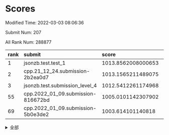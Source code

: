 # Scores

Modified Time: 2022-03-03 08:06:36

Submit Num: 207

All Rank Num: 288877

| rank |               submit               |       score        |       sigma        | pk_num |
| :--- | :--------------------------------- | :----------------- | :----------------- | :----- |
| 1    | jsonzb.test.test_1                 | 1013.8562008000653 | 0.817445181975123  | 5583   |
| 2    | cpp.21_12_24.submission-2b2ea0d7   | 1013.1565211489075 | 0.79768243648234   | 5583   |
| 3    | jsonzb.test.submission_level_4     | 1012.5412261174968 | 0.7972905905919256 | 5584   |
| 55   | cpp.2022_01_09.submission-816672bd | 1005.0101142307902 | 0.71966935105306   | 5582   |
| 69   | cpp.2022_01_09.submission-5b0e3de2 | 1003.614101140818  | 0.7182341554860694 | 5583   |


<details>
<summary>全部</summary>

| rank |                 submit                 |       score        |       sigma        | pk_num |
| :--- | :------------------------------------- | :----------------- | :----------------- | :----- |
| 1    | jsonzb.test.test_1                     | 1013.8562008000653 | 0.817445181975123  | 5583   |
| 2    | cpp.21_12_24.submission-2b2ea0d7       | 1013.1565211489075 | 0.79768243648234   | 5583   |
| 3    | jsonzb.test.submission_level_4         | 1012.5412261174968 | 0.7972905905919256 | 5584   |
| 4    | gobigger.level_3.submission_level_3_48 | 1011.534716515795  | 0.7831735365122114 | 5583   |
| 5    | gobigger.level_3.submission_level_3_20 | 1011.3997269337669 | 0.7745694925953298 | 5579   |
| 6    | gobigger.level_3.submission_level_3_19 | 1011.3276556093914 | 0.7519706971360098 | 5586   |
| 7    | gobigger.level_3.submission_level_3_0  | 1011.2359952359521 | 0.7699303183769736 | 5579   |
| 8    | gobigger.level_3.submission_level_3_14 | 1011.0589472464485 | 0.7780566945593901 | 5585   |
| 9    | gobigger.level_3.submission_level_3_27 | 1011.01247666263   | 0.7428950693316274 | 5585   |
| 10   | gobigger.level_3.submission_level_3_5  | 1010.9977062431492 | 0.7823418092562098 | 5581   |
| 11   | gobigger.level_3.submission_level_3_43 | 1010.946592809612  | 0.7554487841286378 | 5581   |
| 12   | gobigger.level_3.submission_level_3_45 | 1010.9429037913807 | 0.7759050583904016 | 5585   |
| 13   | gobigger.level_3.submission_level_3_40 | 1010.7011084066911 | 0.7646468546428556 | 5578   |
| 14   | gobigger.level_3.submission_level_3_34 | 1010.6973415760118 | 0.7732351850777398 | 5584   |
| 15   | gobigger.level_3.submission_level_3_35 | 1010.6768384992579 | 0.7601215737225384 | 5577   |
| 16   | gobigger.level_3.submission_level_3_22 | 1010.5902375850378 | 0.7624675980212755 | 5583   |
| 17   | gobigger.level_3.submission_level_3_3  | 1010.5548161908833 | 0.7644158012521055 | 5578   |
| 18   | gobigger.level_3.submission_level_3_44 | 1010.4812048409499 | 0.7752265988282312 | 5580   |
| 19   | gobigger.level_3.submission_level_3_42 | 1010.4779297867598 | 0.7554439767455273 | 5579   |
| 20   | gobigger.level_3.submission_level_3_36 | 1010.3785087311772 | 0.7921544459184476 | 5582   |
| 21   | gobigger.level_3.submission_level_3_2  | 1010.2550877229245 | 0.7725395897651914 | 5582   |
| 22   | gobigger.level_3.submission_level_3_6  | 1010.2028786751168 | 0.7504009207759016 | 5583   |
| 23   | gobigger.level_3.submission_level_3_30 | 1010.1402318658004 | 0.7577599990708851 | 5580   |
| 24   | gobigger.level_3.submission_level_3_46 | 1010.0934138204024 | 0.7586006596583409 | 5582   |
| 25   | gobigger.level_3.submission_level_3_13 | 1010.0609889674586 | 0.7553665244446995 | 5581   |
| 26   | gobigger.level_3.submission_level_3_16 | 1009.994563835675  | 0.7605833935384592 | 5582   |
| 27   | gobigger.level_3.submission_level_3_7  | 1009.944483910481  | 0.761608968212233  | 5582   |
| 28   | gobigger.level_3.submission_level_3_32 | 1009.9416896792371 | 0.7572463948483393 | 5586   |
| 29   | gobigger.level_3.submission_level_3_26 | 1009.8994109691947 | 0.7648650794150086 | 5581   |
| 30   | gobigger.level_3.submission_level_3_21 | 1009.8927086135145 | 0.7602315420644202 | 5581   |
| 31   | gobigger.level_3.submission_level_3_17 | 1009.8224314410728 | 0.7496287349982097 | 5581   |
| 32   | gobigger.level_3.submission_level_3_10 | 1009.8113223091254 | 0.7464826384466394 | 5586   |
| 33   | gobigger.level_3.submission_level_3_49 | 1009.7921923055695 | 0.7431211173477518 | 5588   |
| 34   | gobigger.level_3.submission_level_3_23 | 1009.7839708491366 | 0.7388976263555112 | 5579   |
| 35   | gobigger.level_3.submission_level_3_1  | 1009.7242871968325 | 0.7844034258772918 | 5582   |
| 36   | gobigger.level_3.submission_level_3_24 | 1009.7090775589074 | 0.7461314192764933 | 5586   |
| 37   | gobigger.level_3.submission_level_3_38 | 1009.699584559633  | 0.7561808127543453 | 5589   |
| 38   | gobigger.level_3.submission_level_3_33 | 1009.6608492446966 | 0.7642692387443761 | 5581   |
| 39   | gobigger.level_3.submission_level_3_37 | 1009.6281503082322 | 0.7498217988142809 | 5582   |
| 40   | gobigger.level_3.submission_level_3_39 | 1009.6015421062463 | 0.7699222334032653 | 5578   |
| 41   | gobigger.level_3.submission_level_3_47 | 1009.5994650498403 | 0.7669428246629361 | 5585   |
| 42   | gobigger.level_3.submission_level_3_15 | 1009.5951792885761 | 0.7604406393337777 | 5582   |
| 43   | gobigger.level_3.submission_level_3_28 | 1009.5119523271478 | 0.7371170987403722 | 5584   |
| 44   | gobigger.level_3.submission_level_3_8  | 1009.4974569133275 | 0.7537552404813569 | 5585   |
| 45   | gobigger.level_3.submission_level_3_11 | 1009.4534865306586 | 0.7357981298215819 | 5585   |
| 46   | gobigger.level_3.submission_level_3_29 | 1009.3904892174504 | 0.739253554944287  | 5574   |
| 47   | gobigger.level_3.submission_level_3_25 | 1009.2288950459074 | 0.7418244937110985 | 5579   |
| 48   | gobigger.level_3.submission_level_3_18 | 1009.0653044838147 | 0.7373162956487591 | 5582   |
| 49   | gobigger.level_3.submission_level_3_4  | 1008.9621075904928 | 0.7336918614397668 | 5574   |
| 50   | gobigger.level_3.submission_level_3_41 | 1008.917296334515  | 0.7506245981718039 | 5580   |
| 51   | gobigger.level_3.submission_level_3_12 | 1008.8123149584289 | 0.7501480664419495 | 5580   |
| 52   | gobigger.level_3.submission_level_3_9  | 1008.8035118201234 | 0.7510317416399405 | 5587   |
| 53   | gobigger.level_3.submission_level_3_31 | 1008.6059028130138 | 0.7451842768729001 | 5580   |
| 54   | gobigger.level_1.submission_level_1_4  | 1005.2759025440972 | 0.7241988191380889 | 5584   |
| 55   | cpp.2022_01_09.submission-816672bd     | 1005.0101142307902 | 0.71966935105306   | 5582   |
| 56   | gobigger.level_1.submission_level_1_11 | 1004.791988418725  | 0.7305822193507554 | 5586   |
| 57   | gobigger.level_1.submission_level_1_12 | 1004.7032497492219 | 0.7307584799214927 | 5580   |
| 58   | gobigger.level_1.submission_level_1_15 | 1004.6902471334449 | 0.7200154892605182 | 5585   |
| 59   | gobigger.level_1.submission_level_1_47 | 1004.560057776022  | 0.7250672681904011 | 5576   |
| 60   | gobigger.level_1.submission_level_1_18 | 1004.4057916101854 | 0.7139631925666986 | 5585   |
| 61   | gobigger.level_1.submission_level_1_8  | 1004.388502155785  | 0.7169688031640301 | 5582   |
| 62   | gobigger.level_1.submission_level_1_41 | 1004.2819849607106 | 0.7178657197403646 | 5580   |
| 63   | gobigger.level_1.submission_level_1_26 | 1004.2713046018832 | 0.7163920150916673 | 5583   |
| 64   | gobigger.level_1.submission_level_1_49 | 1004.2432203298816 | 0.7224843604629326 | 5582   |
| 65   | gobigger.level_1.submission_level_1_2  | 1003.9593165767214 | 0.7238727692201439 | 5582   |
| 66   | gobigger.level_1.submission_level_1_44 | 1003.9365432310553 | 0.7223795480823837 | 5583   |
| 67   | gobigger.level_1.submission_level_1_21 | 1003.8966444623687 | 0.7175717515350125 | 5580   |
| 68   | gobigger.level_1.submission_level_1_16 | 1003.8605498005109 | 0.7200907710721922 | 5585   |
| 69   | cpp.2022_01_09.submission-5b0e3de2     | 1003.614101140818  | 0.7182341554860694 | 5583   |
| 70   | gobigger.level_1.submission_level_1_28 | 1003.5385672639879 | 0.7187839700269808 | 5582   |
| 71   | gobigger.level_1.submission_level_1_39 | 1003.5349385323341 | 0.7155481111949239 | 5583   |
| 72   | gobigger.level_1.submission_level_1_7  | 1003.4928916430248 | 0.7104299367378382 | 5587   |
| 73   | gobigger.level_1.submission_level_1_10 | 1003.4739750663935 | 0.7177617124807836 | 5582   |
| 74   | gobigger.level_1.submission_level_1_20 | 1003.4594203204736 | 0.7258441350361141 | 5579   |
| 75   | gobigger.level_1.submission_level_1_6  | 1003.4323718875    | 0.711765567950481  | 5582   |
| 76   | gobigger.level_1.submission_level_1_38 | 1003.4278072436358 | 0.7168408810247665 | 5591   |
| 77   | gobigger.level_1.submission_level_1_0  | 1003.3596403164391 | 0.7128032551463067 | 5582   |
| 78   | gobigger.level_1.submission_level_1_1  | 1003.3474315586174 | 0.71967699732582   | 5583   |
| 79   | gobigger.level_1.submission_level_1_31 | 1003.3299270900478 | 0.7150339167560705 | 5577   |
| 80   | gobigger.level_1.submission_level_1_23 | 1003.3284050967964 | 0.7162453363040345 | 5584   |
| 81   | gobigger.level_1.submission_level_1_3  | 1003.2203026832842 | 0.7124768703704326 | 5586   |
| 82   | gobigger.level_1.submission_level_1_13 | 1003.2126252024847 | 0.7207273212170996 | 5583   |
| 83   | gobigger.level_1.submission_level_1_43 | 1003.0793195569449 | 0.7112975161411703 | 5581   |
| 84   | gobigger.level_1.submission_level_1_29 | 1002.9866269234374 | 0.7245267636825126 | 5582   |
| 85   | gobigger.level_1.submission_level_1_25 | 1002.9787347808822 | 0.7275932535388117 | 5585   |
| 86   | gobigger.level_1.submission_level_1_45 | 1002.9758484295586 | 0.7113511752802315 | 5588   |
| 87   | gobigger.level_1.submission_level_1_19 | 1002.9243985985077 | 0.7174927069101218 | 5586   |
| 88   | gobigger.level_1.submission_level_1_34 | 1002.8589932840515 | 0.7239403878103015 | 5580   |
| 89   | gobigger.level_1.submission_level_1_48 | 1002.8397954878618 | 0.7243071285065037 | 5578   |
| 90   | gobigger.level_1.submission_level_1_27 | 1002.7690468317783 | 0.7167922903494544 | 5580   |
| 91   | gobigger.level_1.submission_level_1_35 | 1002.7432291963597 | 0.7254590319535451 | 5584   |
| 92   | gobigger.level_1.submission_level_1_24 | 1002.7297341990892 | 0.7182662309460629 | 5585   |
| 93   | gobigger.level_1.submission_level_1_14 | 1002.6703515983928 | 0.7261202431804002 | 5583   |
| 94   | gobigger.level_1.submission_level_1_37 | 1002.6549651134128 | 0.7133130155897638 | 5579   |
| 95   | gobigger.level_1.submission_level_1_17 | 1002.6379682496035 | 0.7145006572084033 | 5582   |
| 96   | gobigger.level_1.submission_level_1_46 | 1002.6312663906817 | 0.7190401155906446 | 5586   |
| 97   | gobigger.level_1.submission_level_1_36 | 1002.6166920241851 | 0.724555353669334  | 5580   |
| 98   | gobigger.level_1.submission_level_1_5  | 1002.6012348525253 | 0.7133443801462459 | 5575   |
| 99   | gobigger.level_1.submission_level_1_32 | 1002.5758615462171 | 0.7099142416764235 | 5584   |
| 100  | gobigger.level_1.submission_level_1_22 | 1002.4347929942816 | 0.709969178145352  | 5583   |
| 101  | gobigger.level_1.submission_level_1_42 | 1002.4309723105814 | 0.717226367088714  | 5579   |
| 102  | gobigger.level_1.submission_level_1_30 | 1002.2543197930136 | 0.713656232098341  | 5581   |
| 103  | gobigger.level_1.submission_level_1_9  | 1002.2207434937247 | 0.7121199886174855 | 5584   |
| 104  | gobigger.level_1.submission_level_1_40 | 1002.0776644849898 | 0.7227373671086944 | 5582   |
| 105  | gobigger.level_1.submission_level_1_33 | 1001.9809287449557 | 0.7180972410535985 | 5587   |
| 106  | gobigger.random.submission_random_20   | 997.1855659168725  | 0.710940500012709  | 5584   |
| 107  | gobigger.random.submission_random_42   | 997.1410279854384  | 0.7168366523866293 | 5575   |
| 108  | gobigger.random.submission_random_10   | 996.9842268869012  | 0.7096609774137401 | 5582   |
| 109  | gobigger.random.submission_random_13   | 996.9529073503746  | 0.7124549368430254 | 5581   |
| 110  | gobigger.random.submission_random_43   | 996.8452251890733  | 0.7088905520787769 | 5587   |
| 111  | gobigger.random.submission_random_26   | 996.8231701572953  | 0.7110489533218413 | 5583   |
| 112  | gobigger.random.submission_random_48   | 996.710767658847   | 0.7064830205958913 | 5572   |
| 113  | gobigger.random.submission_random_29   | 996.7063822743082  | 0.7212763055970473 | 5578   |
| 114  | gobigger.random.submission_random_22   | 996.7032728765029  | 0.7041428545596639 | 5581   |
| 115  | gobigger.random.submission_random_21   | 996.6926613243802  | 0.7129367975434998 | 5579   |
| 116  | gobigger.random.submission_random_37   | 996.6350150857677  | 0.7110070070314803 | 5587   |
| 117  | gobigger.random.submission_random_45   | 996.5970535023054  | 0.7091800078554853 | 5580   |
| 118  | gobigger.random.submission_random_35   | 996.5962315703736  | 0.713883844334453  | 5581   |
| 119  | gobigger.random.submission_random_2    | 996.4658748634138  | 0.7223589201618307 | 5582   |
| 120  | gobigger.random.submission_random_34   | 996.435461242392   | 0.6970244269200879 | 5580   |
| 121  | gobigger.random.submission_random_49   | 996.3515504267799  | 0.7071496882879673 | 5576   |
| 122  | gobigger.random.submission_random_38   | 996.3398756891524  | 0.7228724603474966 | 5584   |
| 123  | gobigger.random.submission_random_32   | 996.2056916058359  | 0.706828593787106  | 5588   |
| 124  | gobigger.random.submission_random_3    | 996.1930852548495  | 0.6955383166772116 | 5587   |
| 125  | gobigger.random.submission_random_15   | 996.174757492156   | 0.701437134664908  | 5582   |
| 126  | gobigger.random.submission_random_5    | 996.1486375297429  | 0.7147434266985974 | 5585   |
| 127  | gobigger.random.submission_random_40   | 996.1192596082517  | 0.7062534232782122 | 5584   |
| 128  | gobigger.random.submission_random_0    | 996.1184316058515  | 0.7122484993588888 | 5579   |
| 129  | gobigger.random.submission_random_24   | 996.0467859006474  | 0.7183822393927898 | 5581   |
| 130  | gobigger.random.submission_random_30   | 996.0368528287563  | 0.7145720294060546 | 5584   |
| 131  | gobigger.random.submission_random_33   | 996.0318667711014  | 0.7172782166700066 | 5585   |
| 132  | gobigger.random.submission_random_9    | 996.0254505579304  | 0.7070078283466923 | 5581   |
| 133  | gobigger.random.submission_random_19   | 996.0112616087216  | 0.7105660944820228 | 5583   |
| 134  | gobigger.random.submission_random_44   | 995.9417320314694  | 0.7206073264204862 | 5577   |
| 135  | gobigger.random.submission_random_7    | 995.8889534557618  | 0.7021146322509614 | 5587   |
| 136  | gobigger.random.submission_random_28   | 995.7948129419007  | 0.721101344691871  | 5582   |
| 137  | gobigger.random.submission_random_6    | 995.7709335372308  | 0.7038896433865767 | 5587   |
| 138  | gobigger.random.submission_random_11   | 995.742398549184   | 0.7102805040411815 | 5585   |
| 139  | gobigger.random.submission_random_8    | 995.6532613070029  | 0.7303095484127828 | 5587   |
| 140  | gobigger.random.submission_random_25   | 995.6493555214081  | 0.7263501052264416 | 5578   |
| 141  | gobigger.random.submission_random_23   | 995.6303672939885  | 0.7207230266394781 | 5580   |
| 142  | gobigger.random.submission_random_47   | 995.533208459326   | 0.6991247224553414 | 5576   |
| 143  | gobigger.random.submission_random_4    | 995.5162611805025  | 0.7142860619799959 | 5585   |
| 144  | gobigger.random.submission_random_41   | 995.431491702057   | 0.707975235346897  | 5587   |
| 145  | gobigger.random.submission_random_14   | 995.3779609622445  | 0.7190885312227132 | 5581   |
| 146  | gobigger.random.submission_random_46   | 995.3430536512498  | 0.7051872720649012 | 5581   |
| 147  | gobigger.random.submission_random_16   | 995.0901582458802  | 0.7053888808855862 | 5583   |
| 148  | gobigger.random.submission_random_18   | 995.082342013978   | 0.7123158172151665 | 5581   |
| 149  | gobigger.random.submission_random_1    | 995.0420794800606  | 0.723107930967766  | 5580   |
| 150  | gobigger.random.submission_random_27   | 995.0346297004122  | 0.7208608267739024 | 5586   |
| 151  | gobigger.random.submission_random_31   | 994.9340014286673  | 0.7207094236964031 | 5586   |
| 152  | gobigger.random.submission_random_36   | 994.8556088867468  | 0.7119611174249972 | 5581   |
| 153  | gobigger.random.submission_random_17   | 994.7815325104026  | 0.7155360684927864 | 5578   |
| 154  | gobigger.random.submission_random_12   | 994.7186568706489  | 0.7198378154572662 | 5581   |
| 155  | gobigger.random.submission_random_39   | 994.6108097390241  | 0.6969438866548385 | 5580   |
| 156  | gobigger.level_2.submission_level_2_40 | 994.035593568495   | 0.7207504233345079 | 5579   |
| 157  | gobigger.level_2.submission_level_2_45 | 993.6449580958265  | 0.7205543462192615 | 5580   |
| 158  | gobigger.level_2.submission_level_2_2  | 993.454501289559   | 0.7463530781742194 | 5583   |
| 159  | gobigger.level_2.submission_level_2_15 | 993.4232928784804  | 0.7278822180328247 | 5584   |
| 160  | gobigger.level_2.submission_level_2_16 | 993.1208217430603  | 0.7379534103955807 | 5584   |
| 161  | gobigger.level_2.submission_level_2_7  | 993.1122401453526  | 0.7269324874497625 | 5585   |
| 162  | gobigger.level_2.submission_level_2_22 | 992.8675868193093  | 0.7466482091236261 | 5578   |
| 163  | gobigger.level_2.submission_level_2_11 | 992.8039683623969  | 0.7346486364145964 | 5579   |
| 164  | gobigger.level_2.submission_level_2_19 | 992.6361674595796  | 0.7399791514802487 | 5580   |
| 165  | gobigger.level_2.submission_level_2_13 | 992.6063528395089  | 0.7440771950107252 | 5583   |
| 166  | gobigger.level_2.submission_level_2_37 | 992.6051951272337  | 0.7407589006044407 | 5579   |
| 167  | gobigger.level_2.submission_level_2_28 | 992.5395773431518  | 0.7321838744053596 | 5581   |
| 168  | gobigger.level_2.submission_level_2_31 | 992.527506569104   | 0.7460674277231987 | 5582   |
| 169  | gobigger.level_2.submission_level_2_20 | 992.4887707546209  | 0.7396062322249328 | 5580   |
| 170  | gobigger.level_2.submission_level_2_48 | 992.4046139336382  | 0.7252034168222612 | 5580   |
| 171  | gobigger.level_2.submission_level_2_25 | 992.3480278564359  | 0.7449125193511411 | 5577   |
| 172  | gobigger.level_2.submission_level_2_3  | 992.3098022969892  | 0.7272493817066715 | 5587   |
| 173  | gobigger.level_2.submission_level_2_8  | 992.3016750789652  | 0.7336811990230943 | 5581   |
| 174  | gobigger.level_2.submission_level_2_26 | 992.276658168057   | 0.7402406979019409 | 5581   |
| 175  | gobigger.level_2.submission_level_2_12 | 992.2600634614164  | 0.759117265511016  | 5583   |
| 176  | gobigger.level_2.submission_level_2_18 | 992.2214038434632  | 0.7583028338332105 | 5582   |
| 177  | gobigger.level_2.submission_level_2_39 | 992.2048341879655  | 0.7544674434774912 | 5584   |
| 178  | gobigger.level_2.submission_level_2_27 | 992.1809498085796  | 0.7501927381626126 | 5583   |
| 179  | gobigger.level_2.submission_level_2_44 | 992.1339569521217  | 0.7518885614643982 | 5585   |
| 180  | gobigger.level_2.submission_level_2_38 | 992.1007129072145  | 0.7521497267026924 | 5580   |
| 181  | gobigger.level_2.submission_level_2_47 | 992.0267438581321  | 0.7429541283706081 | 5580   |
| 182  | gobigger.level_2.submission_level_2_43 | 991.942711050029   | 0.7517173182339145 | 5583   |
| 183  | gobigger.level_2.submission_level_2_46 | 991.8628389278056  | 0.7372962095908585 | 5587   |
| 184  | gobigger.level_2.submission_level_2_42 | 991.7807523325133  | 0.7382728376835568 | 5583   |
| 185  | gobigger.level_2.submission_level_2_17 | 991.7312566810429  | 0.7511548221264669 | 5585   |
| 186  | gobigger.level_2.submission_level_2_9  | 991.6210457025069  | 0.7436853940114205 | 5579   |
| 187  | gobigger.level_2.submission_level_2_24 | 991.6179465822803  | 0.7446486221772346 | 5580   |
| 188  | gobigger.level_2.submission_level_2_0  | 991.6042603791569  | 0.7603898053198036 | 5582   |
| 189  | gobigger.level_2.submission_level_2_49 | 991.6023362924102  | 0.7637155877436329 | 5584   |
| 190  | gobigger.level_2.submission_level_2_34 | 991.4930265343215  | 0.734746600112906  | 5583   |
| 191  | gobigger.level_2.submission_level_2_41 | 991.4927956744657  | 0.7593459428094921 | 5586   |
| 192  | gobigger.level_2.submission_level_2_36 | 991.475237297832   | 0.7697890652317182 | 5581   |
| 193  | gobigger.level_2.submission_level_2_29 | 991.346152787764   | 0.7468912817954904 | 5584   |
| 194  | gobigger.level_2.submission_level_2_30 | 991.3218058342239  | 0.7585795922182139 | 5584   |
| 195  | gobigger.level_2.submission_level_2_14 | 991.2624877138219  | 0.7523335892991205 | 5579   |
| 196  | gobigger.level_2.submission_level_2_5  | 991.1431117691141  | 0.7731914827081402 | 5585   |
| 197  | gobigger.level_2.submission_level_2_4  | 991.0763550983777  | 0.7511241918130764 | 5581   |
| 198  | gobigger.level_2.submission_level_2_21 | 990.9713930475806  | 0.7563871665392646 | 5579   |
| 199  | gobigger.level_2.submission_level_2_10 | 990.9186186527119  | 0.7567501734951818 | 5584   |
| 200  | gobigger.level_2.submission_level_2_6  | 990.8551282827622  | 0.7532689308513197 | 5582   |
| 201  | gobigger.level_2.submission_level_2_33 | 990.739973362259   | 0.7691947835682952 | 5583   |
| 202  | gobigger.level_2.submission_level_2_32 | 990.3575118964765  | 0.7689941751503244 | 5586   |
| 203  | gobigger.level_2.submission_level_2_1  | 990.326231766058   | 0.7766193686002227 | 5584   |
| 204  | gobigger.level_2.submission_level_2_35 | 990.1685020011254  | 0.75103194973295   | 5584   |
| 205  | gobigger.level_2.submission_level_2_23 | 989.9732668445198  | 0.7658139652437437 | 5583   |
| 206  | gobigger.none.submission_none_0        | 978.779056925498   | 1.248919850398185  | 5580   |
| 207  | gobigger.none.submission_none_1        | 974.6625869726086  | 1.6103735284620304 | 5583   |

</details>